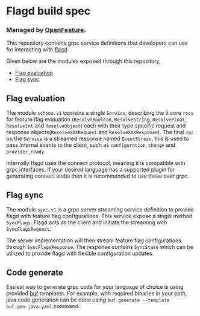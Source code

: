 # Flagd build spec

### Managed by [OpenFeature](https://github.com/open-feature). 

This repository contains grpc service definitions that developers can use for interacting with [flagd](https://github.com/open-feature/flagd).

Given below are the modules exposed through this repository,

- [Flag evaluation](#Flag-evaluation)
- [Flag sync](#Flag-sync)

## Flag evaluation

The module `schema.v1` contains a single `Service`, describing the 5 core `rpcs` for feature flag evaluation (`ResolveBoolean`,
`ResolveString`, `ResolveFloat`, `ResolveInt` and `ResolveObject`) each with their type specific request and
response objects(`ResolveXXXRequest` and `ResolveXXXResponse`). The final `rpc` on the `Service` is a streamed response
named `EventStream`, this is used to pass internal events to the client, such as `configuration_change` and `provider_ready`.

Internally flagd uses the connect protocol, meaning it is compatible with grpc interfaces. If your desired language has 
a supported plugin for generating connect stubs then it is recommended to use these over grpc.

## Flag sync

The module `sync.v1` is a grpc server streaming service definition to provide flagd with feature flag configurations.
This service expose a single method `SyncFlags`. Flagd acts as the client and initiate the streaming with `SyncFlagsRequest`.

The server implementation will then stream feature flag configurations through `SyncFlagsResponse`. The response contains
`SyncState` which can be utilized to provide flagd with flexible configuration updates.

## Code generate

Easiest way to generate grpc code for your language of choice is using provided [buf](https://buf.build/) templates.
For example, with required binaries in your path, java code generation can be done using 
`buf generate --template buf.gen.java.yaml` command.

